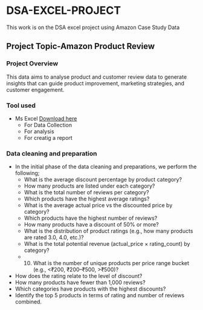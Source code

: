 # DSA-EXCEL-PROJECT

This work is on the DSA excel project using Amazon Case Study Data

## Project Topic-Amazon Product Review 

### Project Overview

This data aims to analyse product and customer review data to generate insights that can
guide product improvement, marketing strategies, and customer engagement.

### Tool used
- Ms Excel [Download here](www.microsoft.com)
  - For Data Collection
  - For analysis
  - For creatig a report
 
### Data cleaning and preparation
- In the initial phase of the data cleaning and preparations, we perform the following;
  - What is the average discount percentage by product category?
  - How many products are listed under each category?
  - What is the total number of reviews per category?
  - Which products have the highest average ratings?
  - What is the average actual price vs the discounted price by category?
  - Which products have the highest number of reviews?
  - How many products have a discount of 50% or more?
  - What is the distribution of product ratings (e.g., how many products are rated 3.0,
4.0, etc.)?
  - What is the total potential revenue (actual_price × rating_count) by category?
  - 10. What is the number of unique products per price range bucket (e.g., <₹200,
₹200–₹500, >₹500)?
 - How does the rating relate to the level of discount?
 - How many products have fewer than 1,000 reviews?
 - Which categories have products with the highest discounts?
 - Identify the top 5 products in terms of rating and number of reviews combined.




